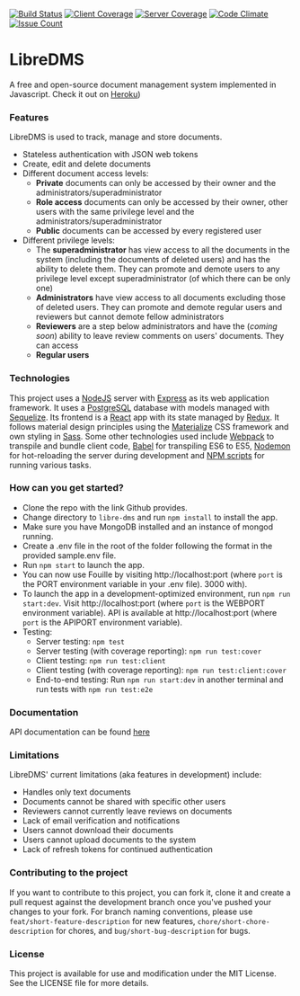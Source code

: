 [![Build Status](https://semaphoreci.com/api/v1/filleduchaos/libre-dms/branches/development/badge.svg)](https://semaphoreci.com/filleduchaos/libre-dms) [![Client Coverage](https://codecov.io/gh/andela-pessien/libre-dms/branch/development/graph/badge.svg)](https://codecov.io/gh/andela-pessien/libre-dms) [![Server Coverage](https://coveralls.io/repos/github/andela-pessien/libre-dms/badge.svg?branch=development)](https://coveralls.io/github/andela-pessien/libre-dms?branch=development) [![Code Climate](https://codeclimate.com/github/andela-pessien/libre-dms/badges/gpa.svg)](https://codeclimate.com/github/andela-pessien/libre-dms) [![Issue Count](https://codeclimate.com/github/andela-pessien/libre-dms/badges/issue_count.svg)](https://codeclimate.com/github/andela-pessien/libre-dms)

# LibreDMS
A free and open-source document management system implemented in Javascript.
Check it out on [Heroku](https://libre-dms-staging.herokuapp.com))

### Features
  LibreDMS is used to track, manage and store documents.
  - Stateless authentication with JSON web tokens
  - Create, edit and delete documents
  - Different document access levels:
    - **Private** documents can only be accessed by their owner and the administrators/superadministrator
    - **Role access** documents can only be accessed by their owner, other users with the same privilege level and the administrators/superadministrator
    - **Public** documents can be accessed by every registered user
  - Different privilege levels:
    - The **superadministrator** has view access to all the documents in the system (including the documents of deleted users) and has the ability to delete them. They can promote and demote users to any privilege level except superadministrator (of which there can be only one)
    - **Administrators** have view access to all documents excluding those of deleted users. They can promote and demote regular users and reviewers but cannot demote fellow administrators
    - **Reviewers** are a step below administrators and have the (*coming soon*) ability to leave review comments on users' documents. They can access
    - **Regular users** 

### Technologies
  This project uses a [NodeJS](https://nodejs.org) server with [Express](https://expressjs.com/) as its web application framework. It uses a [PostgreSQL](https://www.postgresql.org) database with models managed with [Sequelize](docs.sequelizejs.com).
  Its frontend is a [React](https://facebook.github.io/react/) app with its state managed by [Redux](http://redux.js.org/). It follows material design principles using the [Materialize](http://materializecss.com) CSS framework and own styling in [Sass](http://sass-lang.com/).
  Some other technologies used include [Webpack](https://webpack.js.org) to transpile and bundle client code, [Babel](https://babeljs.io) for transpiling ES6 to ES5, [Nodemon](https://nodemon.io/) for hot-reloading the server during development and [NPM scripts](https://docs.npmjs.com/misc/scripts) for running various tasks.

### How can you get started?
  - Clone the repo with the link Github provides.
  - Change directory to `libre-dms` and run `npm install` to install the app.
  - Make sure you have MongoDB installed and an instance of mongod running.
  - Create a .env file in the root of the folder following the format in the provided
  sample.env file.
  - Run `npm start` to launch the app.
  - You can now use Fouille by visiting http://localhost:port (where `port` is the PORT environment variable in your .env file).
  3000 with).
  - To launch the app in a development-optimized environment, run `npm run start:dev`. Visit http://localhost:port (where `port` is the WEBPORT environment variable). API is available at http://localhost:port (where `port` is the APIPORT environment variable).
  - Testing:
    - Server testing: `npm test`
    - Server testing (with coverage reporting): `npm run test:cover`
    - Client testing: `npm run test:client`
    - Client testing (with coverage reporting): `npm run test:client:cover`
    - End-to-end testing: Run `npm run start:dev` in another terminal and run tests with `npm run test:e2e`

### Documentation
API documentation can be found [here](https://andela-pessien.github.io/libredms-apidocs)

### Limitations
  LibreDMS' current limitations (aka features in development) include:
  - Handles only text documents
  - Documents cannot be shared with specific other users
  - Reviewers cannot currently leave reviews on documents
  - Lack of email verification and notifications
  - Users cannot download their documents
  - Users cannot upload documents to the system
  - Lack of refresh tokens for continued authentication

### Contributing to the project
  If you want to contribute to this project, you can fork it, clone it and create a pull request against the development branch once you've pushed your changes to your fork. For branch naming conventions, please use `feat/short-feature-description` for new features, `chore/short-chore-description` for chores, and `bug/short-bug-description` for bugs.

### License
  This project is available for use and modification under the MIT License. See the LICENSE file for more details.
